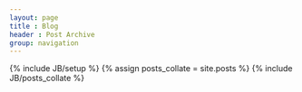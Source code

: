 ```yaml
---
layout: page
title : Blog
header : Post Archive
group: navigation
---
```


<div id="blog">

  {% include JB/setup %}
  {% assign posts_collate = site.posts %}
  {% include JB/posts_collate %}

</div>
